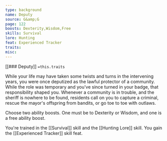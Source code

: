```yaml
---
type: background
name: Deputy 
source: G&amp;G
page: 122
boosts: Dexterity,Wisdom,Free
skills: Survival
lore: Hunting
feat: Experienced Tracker
traits: 
misc: 
---
```


[[### Deputy]]
`=this.traits`


While your life may have taken some twists and turns in the intervening years, you were once deputized as the lawful protector of a community. While the role was temporary and you've since turned in your badge, that responsibility shaped you. Whenever a community is in trouble, and the sheriff is nowhere to be found, residents call on you to capture a criminal, rescue the mayor's offspring from bandits, or go toe to toe with outlaws.

Choose two ability boosts. One must be to Dexterity or Wisdom, and one is a free ability boost.

You're trained in the [[Survival]] skill and the [[Hunting Lore]] skill. You gain the [[Experienced Tracker]] skill feat.

